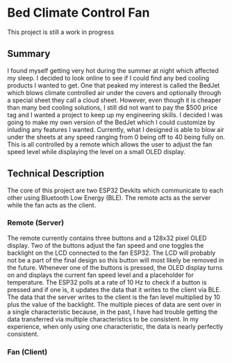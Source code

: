 # Bed Climate Control Fan

This project is still a work in progress

## Summary

I found myself getting very hot during the summer at night which affected my sleep. I decided to look online to see if I could find any bed cooling products I wanted to get. One that peaked my interest is called the BedJet which blows climate controlled air under the covers and optionally through a special sheet they call a cloud sheet. However, even though it is cheaper than many bed cooling solutions, I still did not want to pay the $500 price tag and I wanted a project to keep up my engineering skills. I decided I was going to make my own version of the BedJet which I could customize by inluding any features I wanted. Currently, what I designed is able to blow air under the sheets at any speed ranging from 0 being off to 40 being fully on. This is all controlled by a remote which allows the user to adjust the fan speed level while displaying the level on a small OLED display.

## Technical Description

The core of this project are two ESP32 Devkits which communicate to each other using Bluetooth Low Energy (BLE). The remote acts as the server while the fan acts as the client. 

### Remote (Server)

The remote currently contains three buttons and a 128x32 pixel OLED display. Two of the buttons adjust the fan speed and one toggles the backlight on the LCD connected to the fan ESP32. The LCD will probably not be a part of the final design so this button will most likely be removed in the future. Whenever one of the buttons is pressed, the OLED display turns on and displays the current fan speed level and a placeholder for temperature. The ESP32 polls at a rate of 10 Hz to check if a button is pressed and if one is, it updates the data that it writes to the client via BLE. The data that the server writes to the client is the fan level multiplied by 10 plus the value of the backlight. The multiple pieces of data are sent over in a single characteristic because, in the past, I have had trouble getting the data transferred via multiple characteristics to be consistent. In my experience, when only using one characteristic, the data is nearly perfectly consistent.

### Fan (Client)

